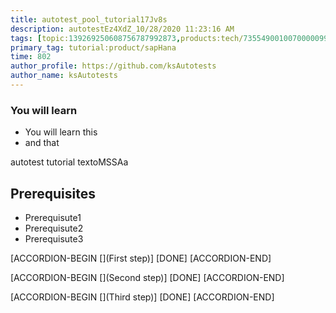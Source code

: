 ```yaml
---
title: autotest_pool_tutorial17Jv8s
description: autotestEz4XdZ_10/28/2020 11:23:16 AM
tags: [topic:139269250608756787992873,products:tech/73554900100700000996,tutorial:experience/advanced]
primary_tag: tutorial:product/sapHana
time: 802
author_profile: https://github.com/ksAutotests
author_name: ksAutotests
---
```

### You will learn
- You will learn this
- and that

autotest tutorial textoMSSAa

## Prerequisites
- Prerequisute1
- Prerequisute2
- Prerequisute3

[ACCORDION-BEGIN [](First step)]
[DONE]
[ACCORDION-END]

[ACCORDION-BEGIN [](Second step)]
[DONE]
[ACCORDION-END]

[ACCORDION-BEGIN [](Third step)]
[DONE]
[ACCORDION-END]

